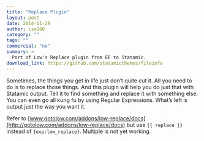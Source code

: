 ```yaml
---
title: "Replace Plugin"
layout: post
date: 2014-11-29
author: iso100
category: ""
tags: ""
commercial: "no"
summary: >
  Port of Low's Replace plugin from EE to Statamic.
download_link: https://github.com/statamicthemes/fileinfo
---
```

Sometimes, the things you get in life just don’t quite cut it. All you need to do is to replace those things. And this plugin will help you do just that with Statamic output. Tell it to find something and replace it with something else. You can even go all kung fu by using Regular Expressions. What’s left is output just the way you want it.

Refer to [www.gotolow.com/addons/low-replace/docs](http://gotolow.com/addons/low-replace/docs) but use `{{ replace }}` instead of `{exp:low_replace}`. Multiple is not yet working.
